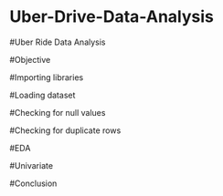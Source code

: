 # Uber-Drive-Data-Analysis

#Uber Ride Data Analysis

#Objective

#Importing libraries

#Loading dataset

#Checking for null values

#Checking for duplicate rows

#EDA

#Univariate

#Conclusion
